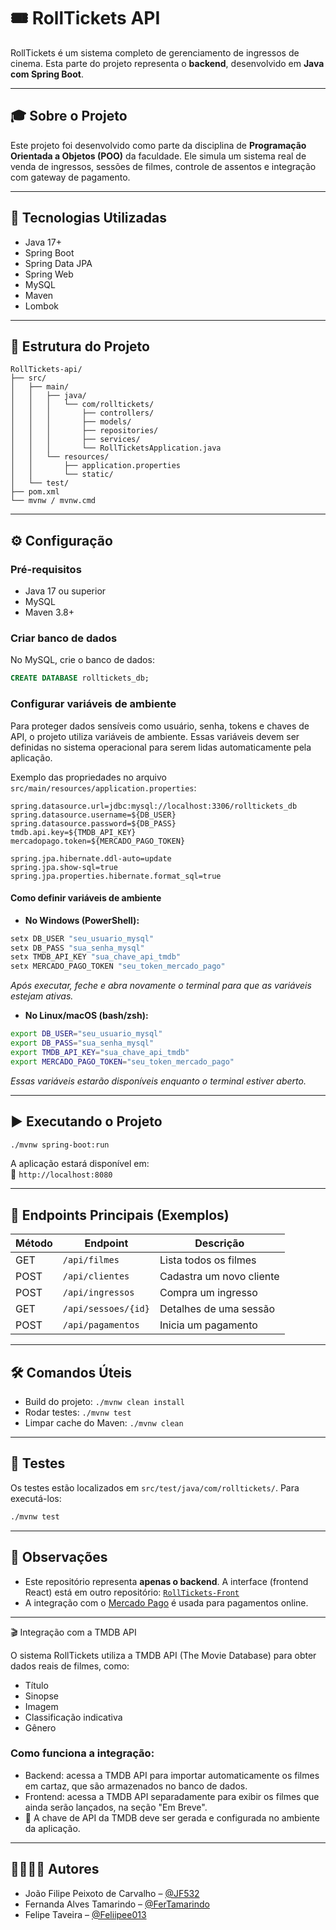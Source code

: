 
# 🎟️ RollTickets API

RollTickets é um sistema completo de gerenciamento de ingressos de cinema. Esta parte do projeto representa o **backend**, desenvolvido em **Java com Spring Boot**.

---

## 🎓 Sobre o Projeto

Este projeto foi desenvolvido como parte da disciplina de **Programação Orientada a Objetos (POO)** da faculdade. Ele simula um sistema real de venda de ingressos, sessões de filmes, controle de assentos e integração com gateway de pagamento.

---

## 🚀 Tecnologias Utilizadas

- Java 17+
- Spring Boot
- Spring Data JPA
- Spring Web
- MySQL
- Maven
- Lombok

---

## 📁 Estrutura do Projeto

```
RollTickets-api/
├── src/
│   ├── main/
│   │   ├── java/
│   │   │   └── com/rolltickets/
│   │   │       ├── controllers/
│   │   │       ├── models/
│   │   │       ├── repositories/
│   │   │       ├── services/
│   │   │       └── RollTicketsApplication.java
│   │   └── resources/
│   │       ├── application.properties
│   │       └── static/
│   └── test/
├── pom.xml
└── mvnw / mvnw.cmd
```

---

## ⚙️ Configuração

### Pré-requisitos

- Java 17 ou superior  
- MySQL  
- Maven 3.8+  

### Criar banco de dados

No MySQL, crie o banco de dados:

```sql
CREATE DATABASE rolltickets_db;
```

### Configurar variáveis de ambiente

Para proteger dados sensíveis como usuário, senha, tokens e chaves de API, o projeto utiliza variáveis de ambiente. Essas variáveis devem ser definidas no sistema operacional para serem lidas automaticamente pela aplicação.

Exemplo das propriedades no arquivo `src/main/resources/application.properties`:

```properties
spring.datasource.url=jdbc:mysql://localhost:3306/rolltickets_db
spring.datasource.username=${DB_USER}
spring.datasource.password=${DB_PASS}
tmdb.api.key=${TMDB_API_KEY}
mercadopago.token=${MERCADO_PAGO_TOKEN}

spring.jpa.hibernate.ddl-auto=update
spring.jpa.show-sql=true
spring.jpa.properties.hibernate.format_sql=true
```

#### Como definir variáveis de ambiente

- **No Windows (PowerShell):**

```powershell
setx DB_USER "seu_usuario_mysql"
setx DB_PASS "sua_senha_mysql"
setx TMDB_API_KEY "sua_chave_api_tmdb"
setx MERCADO_PAGO_TOKEN "seu_token_mercado_pago"
```

*Após executar, feche e abra novamente o terminal para que as variáveis estejam ativas.*

- **No Linux/macOS (bash/zsh):**

```bash
export DB_USER="seu_usuario_mysql"
export DB_PASS="sua_senha_mysql"
export TMDB_API_KEY="sua_chave_api_tmdb"
export MERCADO_PAGO_TOKEN="seu_token_mercado_pago"
```

*Essas variáveis estarão disponíveis enquanto o terminal estiver aberto.*

---

## ▶️ Executando o Projeto

```bash
./mvnw spring-boot:run
```

A aplicação estará disponível em:  
📍 `http://localhost:8080`

---

## 📡 Endpoints Principais (Exemplos)

| Método | Endpoint               | Descrição                     |
|--------|------------------------|------------------------------|
| GET    | `/api/filmes`          | Lista todos os filmes         |
| POST   | `/api/clientes`        | Cadastra um novo cliente      |
| POST   | `/api/ingressos`       | Compra um ingresso            |
| GET    | `/api/sessoes/{id}`    | Detalhes de uma sessão        |
| POST   | `/api/pagamentos`      | Inicia um pagamento           |

---

## 🛠️ Comandos Úteis

- Build do projeto: `./mvnw clean install`
- Rodar testes: `./mvnw test`
- Limpar cache do Maven: `./mvnw clean`

---

## 🧪 Testes

Os testes estão localizados em `src/test/java/com/rolltickets/`. Para executá-los:

```bash
./mvnw test
```

---

## 📌 Observações

- Este repositório representa **apenas o backend**. A interface (frontend React) está em outro repositório: [`RollTickets-Front`](https://github.com/JF532/RollTickets-Front)
- A integração com o [Mercado Pago](https://www.mercadopago.com.br/) é usada para pagamentos online.

---

🎬 Integração com a TMDB API

O sistema RollTickets utiliza a TMDB API (The Movie Database) para obter dados reais de filmes, como:

- Título
- Sinopse
- Imagem
- Classificação indicativa
- Gênero

### Como funciona a integração:

- Backend: acessa a TMDB API para importar automaticamente os filmes em cartaz, que são armazenados no banco de dados.
- Frontend: acessa a TMDB API separadamente para exibir os filmes que ainda serão lançados, na seção "Em Breve".
- 🔑 A chave de API da TMDB deve ser gerada e configurada no ambiente da aplicação.

---

## 👨‍👩‍👧‍👦 Autores

- João Filipe Peixoto de Carvalho – [@JF532](https://github.com/JF532)
- Fernanda Alves Tamarindo – [@FerTamarindo](https://github.com/FerTamarindo)
- Felipe Taveira – [@Feliipee013](https://github.com/Feliipee013)
